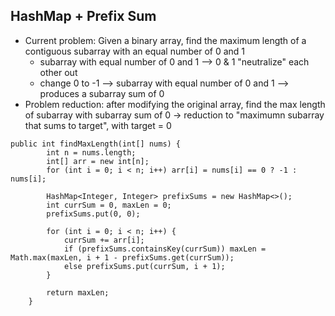 ## HashMap + Prefix Sum

- Current problem: Given a binary array, find the maximum length of a contiguous subarray with an equal number of 0 and 1
  - subarray with equal number of 0 and 1 --> 0 & 1 "neutralize" each other out
  - change 0 to -1 --> subarray with equal number of 0 and 1 --> produces a subarray sum of 0
- Problem reduction: after modifying the original array, find the max length of subarray with subarray sum of 0 
  -> reduction to "maximumn subarray that sums to target", with target = 0

```
public int findMaxLength(int[] nums) {
        int n = nums.length;
        int[] arr = new int[n];
        for (int i = 0; i < n; i++) arr[i] = nums[i] == 0 ? -1 : nums[i];
        
        HashMap<Integer, Integer> prefixSums = new HashMap<>();
        int currSum = 0, maxLen = 0;
        prefixSums.put(0, 0);

        for (int i = 0; i < n; i++) {
            currSum += arr[i];
            if (prefixSums.containsKey(currSum)) maxLen = Math.max(maxLen, i + 1 - prefixSums.get(currSum));
            else prefixSums.put(currSum, i + 1);
        }
        
        return maxLen;
    }
```
